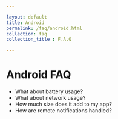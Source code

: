 ```yaml
---

layout: default
title: Android
permalink: /faq/android.html
collection: faq
collection_title : F.A.Q
  
---
```


# Android FAQ

* What about battery usage?
* What about network usage?
* How much size does it add to my app?
* How are remote notifications handled?
